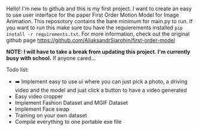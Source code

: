 Hello! I'm new to github and this is my first project. I want to create an easy to use user interface for the paper First Order Motion Model for Image Animation. This reposotory contains the bare minimum for main.py to run. If you want to run this make sure tou have the requierements installed ```pip install -r requirements.txt```. For more information, check out the original github page https://github.com/AliaksandrSiarohin/first-order-model

**NOTE: I will have to take a break from updating this project. I'm currently busy with school.** If anyone cared...

Todo list:
- ➡️ Implement easy to use ui where you can just pick a photo, a driving video and the model and just click a button to have a video generated
- Easy video cropper 
- Implement Fashion Dataset and MGIF Dataset
- Implement Face swap
- Training on your own dataset
- Compile everything to one portable exe file
